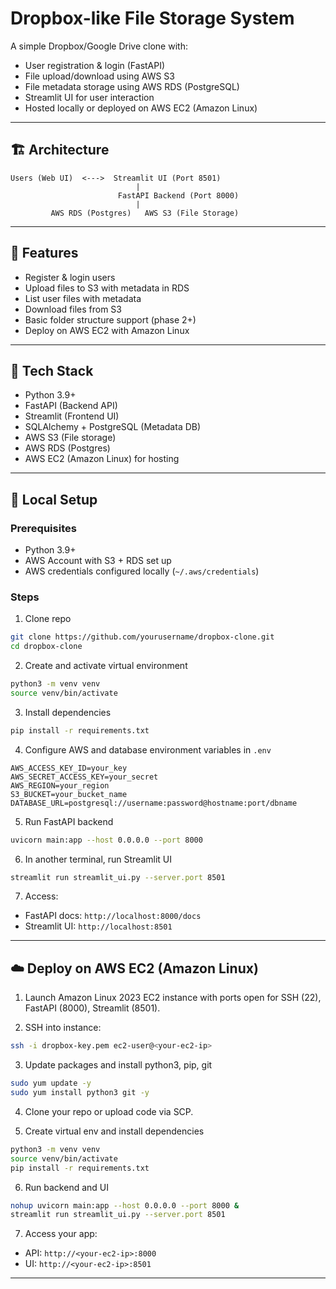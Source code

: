 
# Dropbox-like File Storage System

A simple Dropbox/Google Drive clone with:

- User registration & login (FastAPI)
- File upload/download using AWS S3
- File metadata storage using AWS RDS (PostgreSQL)
- Streamlit UI for user interaction
- Hosted locally or deployed on AWS EC2 (Amazon Linux)

---

## 🏗️ Architecture

```
Users (Web UI)  <--->  Streamlit UI (Port 8501)  
                            |  
                        FastAPI Backend (Port 8000)  
                            |  
         AWS RDS (Postgres)   AWS S3 (File Storage)
```

---

## 🚀 Features

- Register & login users
- Upload files to S3 with metadata in RDS
- List user files with metadata
- Download files from S3
- Basic folder structure support (phase 2+)
- Deploy on AWS EC2 with Amazon Linux

---

## 🧰 Tech Stack

- Python 3.9+
- FastAPI (Backend API)
- Streamlit (Frontend UI)
- SQLAlchemy + PostgreSQL (Metadata DB)
- AWS S3 (File storage)
- AWS RDS (Postgres)
- AWS EC2 (Amazon Linux) for hosting

---

## 🔧 Local Setup

### Prerequisites

- Python 3.9+
- AWS Account with S3 + RDS set up
- AWS credentials configured locally (`~/.aws/credentials`)

### Steps

1. Clone repo

```bash
git clone https://github.com/yourusername/dropbox-clone.git
cd dropbox-clone
```

2. Create and activate virtual environment

```bash
python3 -m venv venv
source venv/bin/activate
```

3. Install dependencies

```bash
pip install -r requirements.txt
```

4. Configure AWS and database environment variables in `.env`

```
AWS_ACCESS_KEY_ID=your_key
AWS_SECRET_ACCESS_KEY=your_secret
AWS_REGION=your_region
S3_BUCKET=your_bucket_name
DATABASE_URL=postgresql://username:password@hostname:port/dbname
```

5. Run FastAPI backend

```bash
uvicorn main:app --host 0.0.0.0 --port 8000
```

6. In another terminal, run Streamlit UI

```bash
streamlit run streamlit_ui.py --server.port 8501
```

7. Access:

- FastAPI docs: `http://localhost:8000/docs`
- Streamlit UI: `http://localhost:8501`

---

## ☁️ Deploy on AWS EC2 (Amazon Linux)

1. Launch Amazon Linux 2023 EC2 instance with ports open for SSH (22), FastAPI (8000), Streamlit (8501).

2. SSH into instance:

```bash
ssh -i dropbox-key.pem ec2-user@<your-ec2-ip>
```

3. Update packages and install python3, pip, git

```bash
sudo yum update -y
sudo yum install python3 git -y
```

4. Clone your repo or upload code via SCP.

5. Create virtual env and install dependencies

```bash
python3 -m venv venv
source venv/bin/activate
pip install -r requirements.txt
```

6. Run backend and UI

```bash
nohup uvicorn main:app --host 0.0.0.0 --port 8000 &
streamlit run streamlit_ui.py --server.port 8501
```

7. Access your app:

- API: `http://<your-ec2-ip>:8000`
- UI: `http://<your-ec2-ip>:8501`

---
